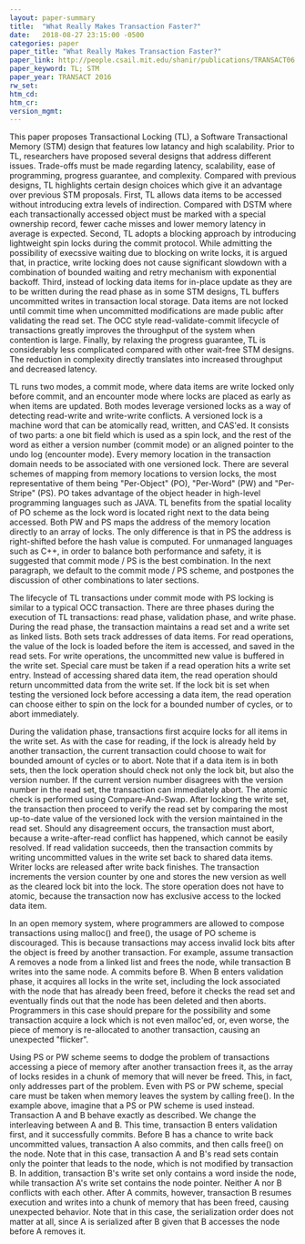 ```yaml
---
layout: paper-summary
title:  "What Really Makes Transaction Faster?"
date:   2018-08-27 23:15:00 -0500
categories: paper
paper_title: "What Really Makes Transaction Faster?"
paper_link: http://people.csail.mit.edu/shanir/publications/TRANSACT06.pdf
paper_keyword: TL; STM
paper_year: TRANSACT 2016
rw_set: 
htm_cd: 
htm_cr: 
version_mgmt: 
---
```


This paper proposes Transactional Locking (TL), a Software Transactional Memory (STM)
design that features low latancy and high scalability. Prior to TL, researchers have proposed
several designs that address different issues. Trade-offs must be made regarding latency,
scalability, ease of programming, progress guarantee, and complexity. Compared with previous
designs, TL highlights certain design choices which give it an advantage over previous STM
proposals. First, TL allows data items to be accessed without introducing extra levels of
indirection. Compared with DSTM where each transactionally accessed object must be marked with
a special ownership record, fewer cache misses and lower memory latency in average is expected.
Second, TL adopts a blocking approach by introducing lightweight spin locks during the 
commit protocol. While admitting the possibility of execssive waiting due to blocking on 
write locks, it is argued that, in practice, write locking does not cause significant slowdown 
with a combination of bounded waiting and retry mechanism with exponential backoff. Third, instead of 
locking data items for in-place update as they are to be written during the read phase as in some STM designs,
TL buffers uncommitted writes in transaction local storage. Data items are not locked until commit time
when uncommitted modifications are made public after validating the read set. The OCC style read-validate-commit
lifecycle of transactions greatly improves the throughput of the system when contention is large.
Finally, by relaxing the progress guarantee, TL is considerably less complicated compared with other 
wait-free STM designs. The reduction in complexity directly translates into increased throughput and decreased
latency.

TL runs two modes, a commit mode, where data items are write locked only before commit, and an encounter mode where 
locks are placed as early as when items are updated. Both modes leverage versioned locks as a way of detecting
read-write and write-write conflicts. A versioned lock is a machine word that can be atomically read, written, and CAS'ed. 
It consists of two parts: a one bit field which is used as a spin lock, and the rest of the word as either a version
number (commit mode) or an aligned pointer to the undo log (encounter mode). Every memory location in the transaction domain
needs to be associated with one versioned lock. There are several schemes of mapping from memory locations to version
locks, the most representative of them being "Per-Object" (PO), "Per-Word" (PW) and "Per-Stripe" (PS). PO takes advantage of 
the object header in high-level programming languages such as JAVA. TL benefits from the spatial locality of PO scheme as the lock
word is located right next to the data being accessed. Both PW and PS maps the address of the memory location directly to 
an array of locks. The only difference is that in PS the address is right-shifted before the hash value is computed. For 
unmanaged languages such as C++, in order to balance both performance and safety, it is suggested that commit mode / PS is the 
best combination. In the next paragraph, we default to the commit mode / PS scheme, and postpones the discussion of other 
combinations to later sections.

The lifecycle of TL transactions under commit mode with PS locking is similar to a typical OCC transaction. There are three
phases during the execution of TL transactions: read phase, validation phase, and write phase. During the read phase, 
the transaction maintains a read set and a write set as linked lists. Both sets track addresses of data items. For 
read operations, the value of the lock is loaded before the item is accessed, and saved in the read sets. For write operations, 
the uncommitted new value is buffered in the write set. Special care must be taken if a read operation hits a write set entry.
Instead of accessing shared data item, the read operation should return uncommitted data from the write set. If the lock bit
is set when testing the versioned lock before accessing a data item, the read operation can choose either to spin on the lock
for a bounded number of cycles, or to abort immediately. 

During the validation phase, transactions first acquire locks for all items in the write set. As with the case for reading, if the 
lock is already held by another transaction, the current transaction could choose to wait for bounded amount of cycles or to abort. 
Note that if a data item is in both sets, then the lock operation should check not only the lock bit, but also the version number.
If the current version number disagrees with the version number in the read set, the transaction can immediately abort. The atomic 
check is performed using Compare-And-Swap. After locking the write set, the transaction then proceed to verify the read set by 
comparing the most up-to-date value of the versioned lock with the version maintained in the read set. Should any disagreement 
occurs, the transaction must abort, because a write-after-read conflict has happened, which cannot be easily resolved. If read 
validation succeeds, then the transaction commits by writing uncommitted values in the write set back to shared data items. 
Writer locks are released after write back finishes. The transaction increments the version counter by one and stores the new 
version as well as the cleared lock bit into the lock. The store operation does not have to atomic, because the transaction now 
has exclusive access to the locked data item.

In an open memory system, where programmers are allowed to compose transactions using malloc() and free(), the usage of PO
scheme is discouraged. This is because transactions may access invalid lock bits after the object is freed by another transaction.
For example, assume transaction A removes a node from a linked list and frees the node, while transaction B writes into the same node.
A commits before B. When B enters validation phase, it acquires all locks in the write set, including the lock associated with
the node that has already been freed, before it checks the read set and eventually finds out that the node has been deleted and 
then aborts. Programmers in this case should prepare for the possibility and some transaction acquire a lock which is not even
malloc'ed, or, even worse, the piece of memory is re-allocated to another transaction, causing an unexpected "flicker".

Using PS or PW scheme seems to dodge the problem of transactions accessing a piece of memory after another transaction frees it,
as the array of locks resides in a chunk of memory that will never be freed. This, in fact, only addresses part of the problem.
Even with PS or PW scheme, special care must be taken when memory leaves the system by calling free(). In the example above, imagine that
a PS or PW scheme is used instead. Transaction A and B behave exactly as described. We change the interleaving between A and B.
This time, transaction B enters validation first, and it successfully commits. Before B has a chance to write back uncommitted
values, transaction A also commits, and then calls free() on the node. Note that in this case, transaction A and B's read sets 
contain only the pointer that leads to the node, which is not modified by transaction B. In addition, transaction B's write set 
only contains a word inside the node, while transaction A's write set contains the node pointer. Neither A nor B conflicts with
each other. After A commits, however, transaction B resumes execution and writes into a chunk of memory that has been freed,
causing unexpected behavior. Note that in this case, the serialization order does not matter at all, since A is serialized after 
B given that B accesses the node before A removes it.